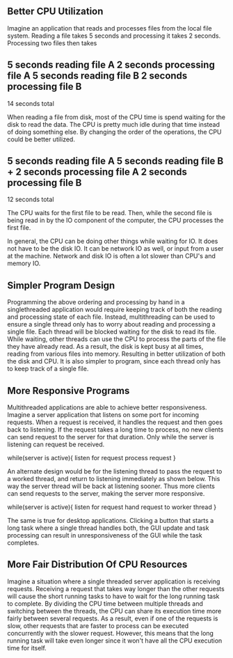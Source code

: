 ## Better CPU Utilization

Imagine an application that reads and processes files from the local file system. Reading a file takes 5 seconds and processing it takes 2 seconds. Processing two files then takes

  5 seconds reading file A
  2 seconds processing file A
  5 seconds reading file B
  2 seconds processing file B
-----------------------
 14 seconds total

When reading a file from disk, most of the CPU time is spend waiting for the disk to read the data. The CPU is pretty much idle during that time instead of doing something else. By changing the order of the operations, the CPU could be better utilized.

  5 seconds reading file A
  5 seconds reading file B + 2 seconds processing file A
  2 seconds processing file B
-----------------------
 12 seconds total

The CPU waits for the first file to be read. Then, while the second file is being read in by the IO component of the computer, the CPU processes the first file. 

In general, the CPU can be doing other things while waiting for IO. It does not have to be the disk IO. It can be network IO as well, or input from a user at the machine. Network and disk IO is often a lot slower than CPU's and memory IO.

## Simpler Program Design
Programming the above ordering and processing by hand in a singlethreaded application would require keeping track of both the reading and processing state of each file. Instead, multithreading can be used to ensure a single thread only has to worry about reading and processing a single file. Each thread will be blocked waiting for the disk to read its file. While waiting, other threads can use the CPU to process the parts of the file they have already read. As a result, the disk is kept busy at all times, reading from various files into memory. Resulting in better utilization of both the disk and CPU. It is also simpler to program, since each thread only has to keep track of a single file.

## More Responsive Programs

Multithreaded applications are able to achieve better responsiveness.  Imagine a server application that listens on some port for incoming requests. When a request is received, it handles the request and then goes back to listening. If the request takes a long time to process, no new clients can send request to the server for that duration. Only while the server is listening can request be received.

  while(server is active){
    listen for request
    process request
  }
  
An alternate design would be for the listening thread to pass the request to a worked thread, and return to listening immediately as shown below. This way the server thread will be back at listening sooner. Thus more clients can send requests to the server, making the server more responsive.

  while(server is active){
    listen for request
    hand request to worker thread
  }
  
The same is true for desktop applications. Clicking a button that starts a long task where a single thread handles both, the GUI update and task processing can result in unresponsiveness of the GUI while the task completes.

## More Fair Distribution Of CPU Resources
Imagine a situation where a single threaded server application is receiving requests.  Receiving a request that takes way longer than the other requests will cause the short running tasks to have to wait for the long running task to complete. By dividing the CPU time between multiple threads and switching between the threads, the CPU can share its execution time more fairly between several requests. As a result, even if one of the requests is slow, other requests that are faster to process can be executed concurrently with the slower request. 
However, this means that the long running task will take even longer since it won't have all the CPU execution time for itself.